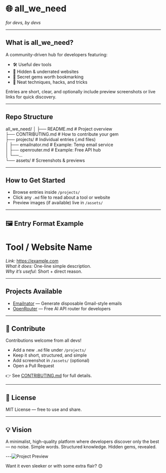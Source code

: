 
# 🌐 all_we_need  
*for devs, by devs* 

---

## What is all_we_need?  
A community-driven hub for developers featuring:  

- 🛠 Useful dev tools  
- 🔗 Hidden & underrated websites  
- 💎 Secret gems worth bookmarking  
- 🧩 Neat techniques, hacks, and tricks

Entries are short, clear, and optionally include preview screenshots or live links for quick discovery.

---

## Repo Structure  

all_we_need/
│
├── README.md          # Project overview  
├── CONTRIBUTING.md    # How to contribute your gem  
├── projects/          # Individual entries (.md files)  
│   ├── emailnator.md  # Example: Temp email service  
│   ├── openrouter.md  # Example: Free API hub  
│   └──...  
└── assets/            # Screenshots & previews  


---

## How to Get Started  
- Browse entries inside `/projects/`  
- Click any `.md` file to read about a tool or website  
- Preview images (if available) live in `/assets/`

---

## 🖼 Entry Format Example  


# Tool / Website Name

*Link:* https://example.com  
*What it does:* One-line simple description.  
*Why it’s useful:* Short + direct reason.  

  <!-- Optional -->


---

## Projects Available  
- [Emailnator](projects/emailnator.md) — Generate disposable Gmail-style emails  
- [OpenRouter](https://openrouter.ai) — Free AI API router for developers  

---

## 🤝 Contribute  
Contributions welcome from all devs!  

- Add a new `.md` file under `/projects/`  
- Keep it short, structured, and simple  
- Add screenshot in `/assets/` (optional)  
- Open a Pull Request  

👉 See [CONTRIBUTING.md](CONTRIBUTING.md) for full details.

---

## 📜 License  
MIT License — free to use and share.

---

## 💡 Vision  
A minimalist, high-quality platform where developers discover only the best — no noise. Simple words. Structured knowledge. Hidden gems, revealed.

---![Project Preview](https://allweneed.pages.dev/)


Want it even sleeker or with some extra flair? 😊
